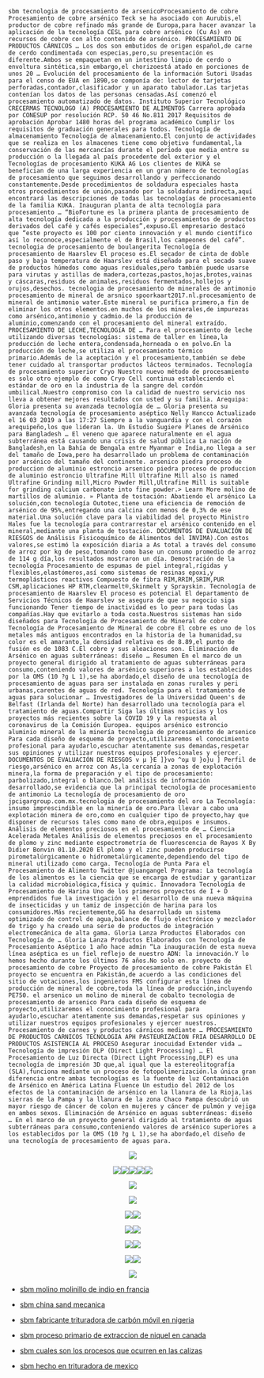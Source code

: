 
```
sbm tecnologia de procesamiento de arsenicoProcesamiento de cobre Procesamiento de cobre arsénico Teck se ha asociado con Aurubis,el productor de cobre refinado más grande de Europa,para hacer avanzar la aplicación de la tecnología CESL para cobre arsénico (Cu As) en recursos de cobre con alto contenido de arsénico. PROCESAMIENTO DE PRODUCTOS CÁRNICOS … Los dos son embutidos de origen español,de carne de cerdo condimentada con especias,pero,su presentación es diferente.Ambos se empaquetan en un intestino limpio de cerdo o envoltura sintética,sin embargo,el chorizoestá atado en porciones de unos 20 … Evolución del procesamiento de la información Sutori Usadas para el censo de EUA en 1890,se componía de: lector de tarjetas perforadas,contador,clasificador y un aparato tabulador.Las tarjetas contenían los datos de las personas censadas.Así comenzó el procesamiento automatizado de datos. Instituto Superior Tecnológico CRECERMAS TECNOLOGO (A) PROCESAMIENTO DE ALIMENTOS Carrera aprobada por CONESUP por resolución RCP. 50 46 No.811 2017 Requisitos de aprobación Aprobar 1480 horas del programa académico Cumplir los requisitos de graduación generales para todos. Tecnología de almacenamiento Tecnología de almacenamiento.El conjunto de actividades que se realiza en los almacenes tiene como objetivo fundamental,la conservación de las mercancías durante el período que media entre su producción o la llegada al país procedente del exterior y el Tecnologías de procesamiento KUKA AG Los clientes de KUKA se benefician de una larga experiencia en un gran número de tecnologías de procesamiento que seguimos desarrollando y perfeccionando constantemente.Desde procedimientos de soldadura especiales hasta otros procedimientos de unión,pasando por la soldadura indirecta,aquí encontrará las descripciones de todas las tecnologías de procesamiento de la familia KUKA. Inauguran planta de alta tecnología para procesamiento … “BioFortune es la primera planta de procesamiento de alta tecnología dedicada a la producción y procesamientos de productos derivados del café y cafés especiales”,expuso.El empresario destacó que “este proyecto es 100 por ciento innovación y el mundo científico así lo reconoce,especialmente el de Brasil,los campeones del café”. tecnologia de procesamiento de boulangerita Tecnología de procesamiento de Haarslev El proceso es.El secador de cinta de doble paso y baja temperatura de Haarslev está diseñado para el secado suave de productos húmedos como aguas residuales,pero también puede usarse para virutas y astillas de madera,cortezas,pastos,hojas,brotes,vainas y cáscaras,residuos de animales,residuos fermentados,hollejos y orujos,desechos. tecnologia de procesamiento de minerales de antimonio procesamiento de mineral de arsnico spoorkaart2017.nl.procesamiento de mineral de antimonio water.Este mineral se purifica primero,a fin de eliminar los otros elementos.en muchos de los minerales,de impurezas como arsénico,antimonio y cadmio.de la producción de aluminio,comenzando con el procesamiento del mineral extraído. PROCESAMIENTO DE LECHE,TECNOLOGíA DE … Para el procesamiento de leche utilizando diversas tecnologías: sistema de taller en línea,la producción de leche entera,condensada,horneada o en polvo.En la producción de leche,se utiliza el procesamiento térmico primario.Además de la aceptación y el procesamiento,también se debe tener cuidado al transportar productos lácteos terminados. Tecnología de procesamiento superior Cryo Nuestro nuevo método de procesamiento es solo otro ejemplo de como Cryo Cell continua estableciendo el estándar de oro en la industria de la sangre del cordón umbilical.Nuestro compromiso con la calidad de nuestro servicio nos lleva a obtener mejores resultados con usted y su familia. Arequipa: Gloria presenta su avanzada tecnología de … Gloria presenta su avanzada tecnología de procesamiento aséptico Nelly Hancco Actualizado el 16 03 2019 a las 17:27 Siempre a la vanguardia y con el corazón arequipeño,los que lideran la. Un Estudio Sugiere Planes de Arsénico para Bangladesh … El veneno que aparece naturalmente en el agua subterránea está causando una crisis de salud pública La nación de Bangladesh,en la Bahía de Bengala entre Myanmar e India,no llega a ser del tamaño de Iowa,pero ha desarrollado un problema de contaminación por arsénico del tamaño del continente. arsenico piedra proceso de produccion de aluminio estroncio arsenico piedra proceso de produccion de aluminio estroncio Ultrafine Mill Ultrafine Mill also is named Ultrafine Grinding mill,Micro Powder Mill,Ultrafine Mill is suitable for grinding calcium carbonate into fine powder.> Learn More molino de martillos de aluminio. » Planta de tostación: Abatiendo el arsénico La solución,con tecnología Outotec,tiene una eficiencia de remoción de arsénico de 95%,entregando una calcina con menos de 0,3% de ese material.Una solución clave para la viabilidad del proyecto Ministro Hales fue la tecnología para contrarrestar el arsénico contenido en el mineral,mediante una planta de tostación. DOCUMENTOS DE EVALUACIÓN DE RIESGOS de Análisis Fisicoquímico de Alimentos del INVIMA).Con estos valores,se estimó la exposición diaria a As total a través del consumo de arroz por kg de peso,tomando como base un consumo promedio de arroz de 114 g día,los resultados mostraron un día. Demostración de la tecnología Procesamiento de espumas de piel integral,rígidas y flexibles,elastómeros,así como sistemas de resinas epoxi,y termoplásticos reactivos Compuesto de fibra RIM,RRIM,SRIM,PUR CSM,aplicaciones HP RTM,clearmelt®,Skinmelt y Sprayskin. Tecnología de procesamiento de Haarslev El proceso es potencial El departamento de Servicios Técnicos de Haarslev se asegura de que su negocio siga funcionando Tener tiempo de inactividad es lo peor para todas las compañías.Hay que evitarlo a toda costa.Nuestros sistemas han sido diseñados para Tecnología de Procesamiento de Mineral de cobre Tecnología de Procesamiento de Mineral de cobre El cobre es uno de los metales más antiguos encontrados en la historia de la humanidad,su color es el amaranto,la densidad relativa es de 8.89,el punto de fusión es de 1083 C.El cobre y sus aleaciones son. Eliminación de Arsénico en aguas subterráneas: diseño … Resumen En el marco de un proyecto general dirigido al tratamiento de aguas subterráneas para consumo,conteniendo valores de arsénico superiores a los establecidos por la OMS (10 ?g L 1),se ha abordado,el diseño de una tecnología de procesamiento de aguas para ser instalada en zonas rurales y peri urbanas,carentes de aguas de red. Tecnología para el tratamiento de aguas para solucionar … Investigadores de la Universidad Queen's de Belfast (Irlanda del Norte) han desarrollado una tecnología para el tratamiento de aguas.Compartir Siga las últimas noticias y los proyectos más recientes sobre la COVID 19 y la respuesta al coronavirus de la Comisión Europea. equipos arsénico estroncio aluminio mineral de la minería tecnologia de procesamiento de arsenico Para cada diseño de esquema de proyecto,utilizaremos el conocimiento profesional para ayudarlo,escuchar atentamente sus demandas,respetar sus opiniones y utilizar nuestros equipos profesionales y ejercer. DOCUMENTOS DE EVALUACIÓN DE RIESGOS v µ }E ]}vo ^oµ U }o}u ] Perfil de riesgo,arsénico en arroz con As,la cercanía a zonas de explotación minera,la forma de preparación y el tipo de procesamiento: parbolizado,integral o blanco.Del análisis de información desarrollado,se evidencia que la principal tecnología de procesamiento de antimonio La tecnología de procesamiento de oro jpcigargroup.com.mx.tecnologia de procesamiento del oro La Tecnología: insumo imprescindible en la minería de oro.Para llevar a cabo una explotación minera de oro,como en cualquier tipo de proyecto,hay que disponer de recursos tales como mano de obra,equipos e insumos. Análisis de elementos preciosos en el procesamiento de … Ciencia Acelerada Metales Análisis de elementos preciosos en el procesamiento de plomo y zinc mediante espectrometría de fluorescencia de Rayos X By Didier Bonvin 01.10.2020 El plomo y el zinc pueden producirse pirometalúrgicamente o hidrometalúrgicamente,dependiendo del tipo de mineral utilizado como carga. Tecnología de Punta Para el Procesamiento de Alimento Twitter @juangangel Programa: La tecnología de los alimentos es la ciencia que se encarga de estudiar y garantizar la calidad microbiológica,física y químic. Innovadora Tecnología de Procesamiento de Harina Uno de los primeros proyectos de I + D emprendidos fue la investigación y el desarrollo de una nueva máquina de insecticidas y un tamiz de inspección de harina para los consumidores.Más recientemente,GG ha desarrollado un sistema optimizado de control de agua,balance de flujo electrónico y mezclador de trigo y ha creado una serie de productos de integración electromecánica de alta gama. Gloria Lanza Productos Elaborados con Tecnología de … Gloria Lanza Productos Elaborados con Tecnología de Procesamiento Aséptico 1 año hace admin “La inauguración de esta nueva línea aséptica es un fiel reflejo de nuestro ADN: la innovación.Y lo hemos hecho durante los últimos 76 años.No solo en. proyecto de procesamiento de cobre Proyecto de procesamiento de cobre Pakistán El proyecto se encuentra en Pakistán,de acuerdo a las condiciones del sitio de votaciones,los ingenieros FMS configurar esta línea de producción de mineral de cobre,toda la línea de producción,incluyendo PE750. el arsenico un molino de mineral de cobalto tecnologia de procesamiento de arsenico Para cada diseño de esquema de proyecto,utilizaremos el conocimiento profesional para ayudarlo,escuchar atentamente sus demandas,respetar sus opiniones y utilizar nuestros equipos profesionales y ejercer nuestros. Procesamiento de carnes y productos cárnicos mediante … PROCESAMIENTO DE PRODUCTOS CARNICOS TECNOLOGIA APH PASTEURIZACION FRIA DESARROLLO DE PRODUCTOS ASISTENCIA AL PROCESO Asegurar inocuidad Extender vida … Tecnología de impresión DLP (Direct Light Processing) … El Procesamiento de Luz Directa (Direct Light Processing,DLP) es una tecnología de impresión 3D que,al igual que la estereolitografía (SLA),funciona mediante un proceso de fotopolimerización.la única gran diferencia entre ambas tecnologías es la fuente de luz Contaminación de Arsénico en América Latina Fluence Un estudio del 2012 de los efectos de la contaminación de arsénico en la llanura de la Rioja,las sierras de la Pampa y la llanura de la zona Chaco Pampa descubrió un mayor riesgo de cáncer de colon en mujeres y cáncer de pulmón y vejiga en ambos sexos. Eliminación de Arsénico en aguas subterráneas: diseño … En el marco de un proyecto general dirigido al tratamiento de aguas subterráneas para consumo,conteniendo valores de arsénico superiores a los establecidos por la OMS (10 ?g L 1),se ha abordado,el diseño de una tecnología de procesamiento de aguas para. 
```

<div align="center">

<a href="https://es-crusher.shibang-china.com/github&k=sbm+tecnologia+de+procesamiento+de+arsenico"><img src="https://static.shibang-china.com/es/crusher/logo.jpg"></a>

<a href="https://es-crusher.shibang-china.com/github&k=sbm+tecnologia+de+procesamiento+de+arsenico"><img src="https://static.shibang-china.com/es/crusher/index.jpg"></a><a href="https://es-crusher.shibang-china.com/material.htmlgithub&k=sbm+tecnologia+de+procesamiento+de+arsenico"><img src="https://static.shibang-china.com/es/crusher/material.jpg"></a><a href="https://es-crusher.shibang-china.com/application.htmlgithub&k=sbm+tecnologia+de+procesamiento+de+arsenico"><img src="https://static.shibang-china.com/es/crusher/application.jpg"></a><a href="https://es-crusher.shibang-china.com/aboutus.htmlgithub&k=sbm+tecnologia+de+procesamiento+de+arsenico"><img src="https://static.shibang-china.com/es/crusher/aboutus.jpg"></a><a href="https://es-crusher.shibang-china.com/contact.htmlgithub&k=sbm+tecnologia+de+procesamiento+de+arsenico"><img src="https://static.shibang-china.com/es/crusher/contact.jpg"></a>

<a href="https://es-crusher.shibang-china.com/github&k=sbm+tecnologia+de+procesamiento+de+arsenico"><img src="https://static.shibang-china.com/es/crusher/banner.jpg"></a>

<a href="https://swt.shibang-china.com/github&k=sbm+tecnologia+de+procesamiento+de+arsenico"><img src="https://static.shibang-china.com/es/crusher/text.jpg"></a>

<a href="https://swt.shibang-china.com/github&k=sbm+tecnologia+de+procesamiento+de+arsenico"><img src="https://static.shibang-china.com/es/crusher/chat.jpg"></a><a href="https://es-crusher.shibang-china.com/contact.htmlgithub&k=sbm+tecnologia+de+procesamiento+de+arsenico"><img src="https://static.shibang-china.com/es/crusher/message.jpg"></a>

<a href="https://es-crusher.shibang-china.com/products/pe.htmlgithub&k=sbm+tecnologia+de+procesamiento+de+arsenico"><img src="https://static.shibang-china.com/es/crusher/pe.jpg"></a><a href="https://es-crusher.shibang-china.com/products/pf.htmlgithub&k=sbm+tecnologia+de+procesamiento+de+arsenico"><img src="https://static.shibang-china.com/es/crusher/pf.jpg"></a>

<a href="https://es-crusher.shibang-china.com/products/hpt.htmlgithub&k=sbm+tecnologia+de+procesamiento+de+arsenico"><img src="https://static.shibang-china.com/es/crusher/hpt.jpg"></a><a href="https://es-crusher.shibang-china.com/products/vsi.htmlgithub&k=sbm+tecnologia+de+procesamiento+de+arsenico"><img src="https://static.shibang-china.com/es/crusher/vsi.jpg"></a>

<a href="https://es-crusher.shibang-china.com/products/klv.htmlgithub&k=sbm+tecnologia+de+procesamiento+de+arsenico"><img src="https://static.shibang-china.com/es/crusher/klv.jpg"></a><a href="https://es-crusher.shibang-china.com/products/portable.htmlgithub&k=sbm+tecnologia+de+procesamiento+de+arsenico"><img src="https://static.shibang-china.com/es/crusher/portable.jpg"></a>

<a href="https://swt.shibang-china.com/github&k=sbm+tecnologia+de+procesamiento+de+arsenico"><img src="https://static.shibang-china.com/es/crusher/case.jpg"></a>

</div>


* [sbm molino molinillo de indio en francia](sbm%20molino%20molinillo%20de%20indio%20en%20francia.md)

* [sbm china sand mecanica](sbm%20china%20sand%20mecanica.md)

* [sbm fabricante trituradora de carbón móvil en nigeria](sbm%20fabricante%20trituradora%20de%20carb%C3%B3n%20m%C3%B3vil%20en%20nigeria.md)

* [sbm proceso primario de extraccion de niquel en canada](sbm%20proceso%20primario%20de%20extraccion%20de%20niquel%20en%20canada.md)

* [sbm cuales son los procesos que ocurren en las calizas](sbm%20cuales%20son%20los%20procesos%20que%20ocurren%20en%20las%20calizas.md)

* [sbm hecho en trituradora de mexico](sbm%20hecho%20en%20trituradora%20de%20mexico.md)
